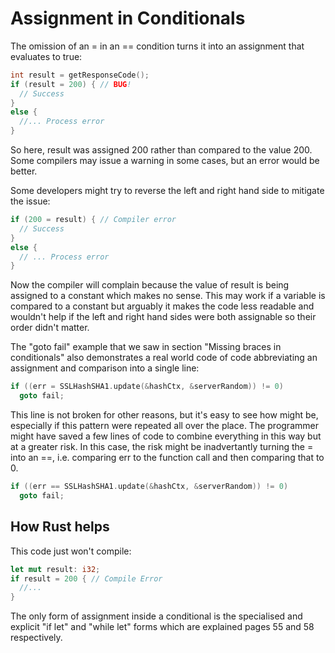 # Assignment in Conditionals

The omission of an = in an == condition turns it into an assignment that evaluates to true:

```c++
int result = getResponseCode();
if (result = 200) { // BUG!
  // Success
}
else {
  //... Process error
}
```

So here, result was assigned 200 rather than compared to the value 200. Some compilers may issue a warning in some cases, but an error would be better.

Some developers might try to reverse the left and right hand side to mitigate the issue:

```c++
if (200 = result) { // Compiler error
  // Success
}
else {
  // ... Process error
}
```

Now the compiler will complain because the value of result is being assigned to a constant which makes no sense. This may work if a variable is compared to a constant but arguably it makes the code less readable and wouldn't help if the left and right hand sides were both assignable so their order didn't matter.

The "goto fail" example that we saw in section "Missing braces in conditionals" also demonstrates a real world code of code abbreviating an assignment and comparison into a single line:

```c++
if ((err = SSLHashSHA1.update(&hashCtx, &serverRandom)) != 0)
  goto fail;
```

This line is not broken for other reasons, but it's easy to see how might be, especially if this pattern were repeated all over the place. The programmer might have saved a few lines of code to combine everything in this way but at a greater risk. In this case, the risk might be inadvertantly turning the = into an ==, i.e. comparing err to the function call and then comparing that to 0.

```c++
if ((err == SSLHashSHA1.update(&hashCtx, &serverRandom)) != 0)
  goto fail;
```

## How Rust helps

This code just won't compile:

```rust
let mut result: i32;
if result = 200 { // Compile Error
  //...
}
```

The only form of assignment inside a conditional is the specialised and explicit "if let" and "while let" forms which are explained pages 55 and 58 respectively.
